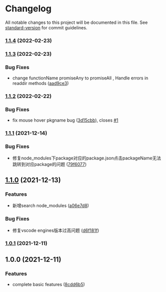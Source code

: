 # Changelog

All notable changes to this project will be documented in this file. See [standard-version](https://github.com/conventional-changelog/standard-version) for commit guidelines.

### [1.1.4](https://github.com/zyrong/vscode-node-modules/compare/v1.1.5...v1.1.4) (2022-02-23)

### [1.1.3](https://github.com/zyrong/vscode-node-modules/compare/v1.1.2...v1.1.3) (2022-02-23)


### Bug Fixes

* change functionName promiseAny to promiseAll , Handle errors in readdir methods ([aad9ce3](https://github.com/zyrong/vscode-node-modules/commit/aad9ce35fe0f212fb3ffe90f60ce448b1645eafd))

### [1.1.2](https://github.com/zyrong/vscode-node-modules/compare/v1.1.1...v1.1.2) (2022-02-22)


### Bug Fixes

* fix mouse hover pkgname bug ([3d15cbb](https://github.com/zyrong/vscode-node-modules/commit/3d15cbb9801e812d68b8fbf41c1ef6b00365daf8)), closes [#1](https://github.com/zyrong/vscode-node-modules/issues/1)

### [1.1.1](https://github.com/zyrong/vscode-node-modules/compare/v1.1.0...v1.1.1) (2021-12-14)


### Bug Fixes

* 修复node_modules下package对应的package.json点击packageName无法跳转到对应package的问题 ([79f6077](https://github.com/zyrong/vscode-node-modules/commit/79f60773014160d89e9e2dc3f80c8d4989a8eac0))

## [1.1.0](https://github.com/zyrong/vscode-node-modules/compare/v1.0.1...v1.1.0) (2021-12-13)


### Features

* 新增search node_modules ([a06e7d8](https://github.com/zyrong/vscode-node-modules/commit/a06e7d8667de0e1fd09927c72b91cb51385b726e))


### Bug Fixes

* 修复vscode engines版本过高问题 ([d6f181f](https://github.com/zyrong/vscode-node-modules/commit/d6f181fd8f489b96aa2c64d2e9e2dada9ad5ae52))

### [1.0.1](https://github.com/zyrong/vscode-node-modules/compare/v1.0.0...v1.0.1) (2021-12-11)

## 1.0.0 (2021-12-11)


### Features

* complete basic features ([8cdd6b5](https://github.com/zyrong/vscode-node-modules/commit/8cdd6b5664422cba3ed8ad9668d421438190676d))
